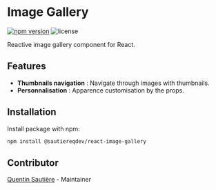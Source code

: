 # Image Gallery

[![npm version](https://badge.fury.io/js/npm-check.svg)](https://badge.fury.io/js/npm-check)
![license](https://img.shields.io/npm/l/react-image-gallery)

Reactive image gallery component for React.

## Features

- **Thumbnails navigation** : Navigate through images with thumbnails.
- **Personnalisation** : Apparence customisation by the props.

## Installation

Install package with npm:

```bash
npm install @sautiereqdev/react-image-gallery
```

## Contributor

[Quentin Sautière](https://github.com/SautiereQDev) - Maintainer
